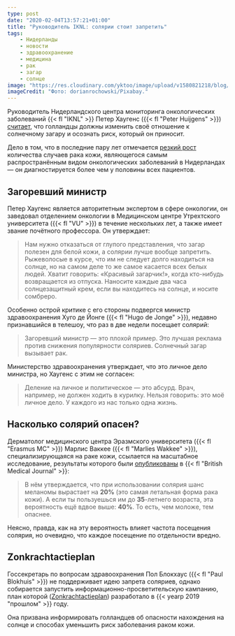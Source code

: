 ```yaml
---
type: post
date: "2020-02-04T13:57:21+01:00"
title: "Руководитель IKNL: солярии стоит запретить"
tags:
    - Нидерланды
    - новости
    - здравоохранение
    - медицина
    - рак
    - загар
    - солнце
image: "https://res.cloudinary.com/yktoo/image/upload/v1580821218/blog/d4yzdsvixedvumvpkzcv.jpg"
imageCredit: "Фото: dorianrochowski/Pixabay."
---
```


Руководитель Нидерландского центра мониторинга онкологических заболеваний {{< fl "IKNL" >}} Петер Хаугенс ({{< fl "Peter Huijgens" >}}) [считает](https://www.ad.nl/binnenland/kankerexpert-wil-verbod-op-zonnebanken-belachelijk-idee-dat-bruin-worden-gezond-is~a3d1ec78a/), что голландцы должны изменить своё отношение к солнечному загару и осознать риск, который он приносит.

Дело в том, что в последние пару лет отмечается [резкий рост](0443) количества случаев рака кожи, являющегося самым распространённым видом онкологических заболеваний в Нидерландах — он диагностируется более чем у половины всех пациентов.

<!--more-->

## Загоревший министр

Петер Хаугенс является авторитетным экспертом в сфере онкологии, он заведовал отделением онкологии в Медицинском центре Утрехтского университета ({{< fl "VU" >}}) в течение нескольких лет, а также имеет звание почётного профессора. Он утверждает:

> Нам нужно отказаться от глупого представления, что загар полезен для белой кожи, а солярии лучше вообще запретить. Рыжеволосые в курсе, что им не следует долго находиться на солнце, но на самом деле то же самое касается всех белых людей. Хватит говорить: «Красивый загарчик!», когда кто-нибудь возвращается из отпуска. Наносите каждые два часа солнцезащитный крем, если вы находитесь на солнце, и носите сомбреро.

Особенно острой критике с его стороны подвергся министр здравоохранения Хуго де Йонге ({{< fl "Hugo de Jonge" >}}), недавно признавшийся в телешоу, что раз в две недели посещает солярий:

> Загоревший министр — это плохой пример. Это лучшая реклама против снижения популярности соляриев. Солнечный загар вызывает рак.

Министерство здравоохранения утверждает, что это личное дело министра, но Хаугенс с этим не согласен:

> Деление на личное и политическое — это абсурд. Врач, например, не должен ходить в курилку. Нельзя говорить: это моё личное дело. У каждого из нас только одна жизнь.

## Насколько солярий опасен?

Дерматолог медицинского центра Эразмского университета ({{< fl "Erasmus MC" >}}) Марлис Ваккее ({{< fl "Marlies Wakkee" >}}), специализирующаяся на раке кожи, ссылается на масштабное исследование, результаты которого были [опубликованы](https://www.bmj.com/content/345/bmj.e4757.long) в {{< fl "British Medical Journal" >}}:

> В нём утверждается, что при использовании солярия шанс меланомы вырастает на **20%** (это самая летальная форма рака кожи). А если ты пользуешься им до **35**-летнего возраста, эта вероятность ещё вдвое выше: **40%**. То есть, чем моложе, тем опаснее.

Неясно, правда, как на эту вероятность влияет частота посещения солярия, но очевидно, что каждое посещение по отдельности вредно.

## Zonkrachtactieplan

Госсекретарь по вопросам здравоохранения Пол Блокхаус ({{< fl "Paul Blokhuis" >}}) не поддерживает идею запрета соляриев, однако собирается запустить информационно-просветительскую кампанию, план которой ([Zonkrachtactieplan](https://www.rivm.nl/bibliotheek/rapporten/2019-0078.pdf)) разработало в {{< yearp 2019 "прошлом" >}} году.

Она призвана информировать голландцев об опасности нахождения на солнце и способах уменьшить риск заболевания раком кожи.
